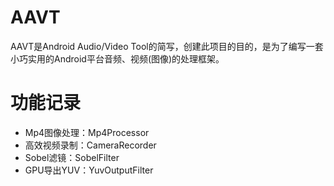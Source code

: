 # AAVT

AAVT是Android Audio/Video Tool的简写，创建此项目的目的，是为了编写一套小巧实用的Android平台音频、视频(图像)的处理框架。

# 功能记录
- Mp4图像处理：Mp4Processor
- 高效视频录制：CameraRecorder
- Sobel滤镜：SobelFilter
- GPU导出YUV：YuvOutputFilter